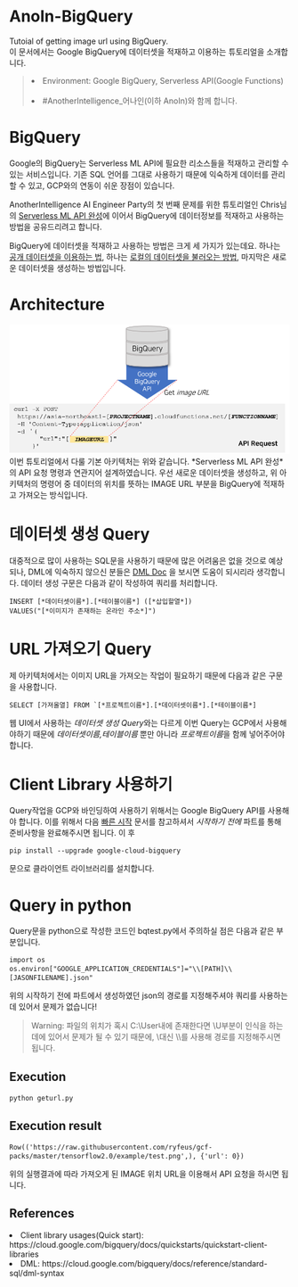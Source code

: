 # AnoIn-BigQuery
Tutoial of getting image url using BigQuery. <br>
이 문서에서는 Google BigQuery에 데이터셋을 적재하고 이용하는 튜토리얼을 소개합니다. <br>
> <li>Environment: Google BigQuery, Serverless API(Google Functions) </li><br>
> <li>#AnotherIntelligence_어나인(이하 AnoIn)와 함께 합니다. </li>

# BigQuery
Google의 BigQuery는 Serverless ML API에 필요한 리소스들을 적재하고 관리할 수 있는 서비스입니다. 
기존 SQL 언어를 그대로 사용하기 때문에 익숙하게 데이터를 관리할 수 있고, GCP와의 연동이 쉬운 장점이 있습니다. 

AnotherIntelligence AI Engineer Party의 첫 번째 문제를 위한 튜토리얼인 Chris님의 [Serverless ML API 완성](https://brunch.co.kr/@chris-song/91?fbclid=IwAR3WG5_D5ZKRSDdxCIX5oypgzkuLiLbcxgp8oFydZjECmIIvaOXGs3I_lQg
)에 이어서 BigQuery에 데이터정보를 적재하고 사용하는 방법을 공유드리려고 합니다.

BigQuery에 데이터셋을 적재하고 사용하는 방법은 크게 세 가지가 있는데요. 하나는 [공개 데이터셋을 이용하는 법](https://console.cloud.google.com/bigquery?p=bigquery-public-data&page=project), 
하나는 [로컬의 데이터셋을 불러오는 방법](https://cloud.google.com/bigquery/docs/loading-data-local?hl=ko#loading_data_from_a_local_data_source), 마지막은 새로운 데이터셋을 생성하는 방법입니다. 

# Architecture
<img src="/Architecture.png" width="700px">
이번 튜토리얼에서 다룰 기본 아키텍처는 위와 같습니다. *Serverless ML API 완성*의 API 요청 명령과 연관지어 설계하였습니다. 
우선 새로운 데이터셋을 생성하고, 위 아키텍처의 명령어 중 데이터의 위치를 뜻하는 IMAGE URL 부분을 BigQuery에 적재하고 가져오는 방식입니다. 

# 데이터셋 생성 Query
대중적으로 많이 사용하는 SQL문을 사용하기 때문에 많은 어려움은 없을 것으로 예상되나, DML에 익숙하지 않으신 분들은 [DML Doc](https://cloud.google.com/bigquery/docs/reference/standard-sql/dml-syntax?hl=ko) 을
보시면 도움이 되시리라 생각합니다. 데이터 생성 구문은 다음과 같이 작성하여 쿼리를 처리합니다. 
~~~
INSERT [*데이터셋이름*].[*테이블이름*] ([*삽입할열*])
VALUES("[*이미지가 존재하는 온라인 주소*]")
~~~
 
 # URL 가져오기 Query
제 아키텍처에서는 이미지 URL을 가져오는 작업이 필요하기 때문에 다음과 같은 구문을 사용합니다. 
~~~
SELECT [가져올열] FROM `[*프로젝트이름*].[*데이터셋이름*].[*테이블이름*]
~~~
웹 UI에서 사용하는 *데이터셋 생성 Query*와는 다르게 이번 Query는 GCP에서 사용해야하기 때문에 *데이터셋이름,테이블이름* 뿐만 아니라 *프로젝트이름*을 함께 넣어주어야 합니다. 

# Client Library 사용하기
Query작업을 GCP와 바인딩하여 사용하기 위해서는 Google BigQuery API를 사용해야 합니다. 이를 위해서 다음 [빠른 시작](https://cloud.google.com/bigquery/docs/quickstarts/quickstart-client-libraries?hl=ko) 문서를
참고하셔서 *시작하기 전에* 파트를 통해 준비사항을 완료해주시면 됩니다.
이 후 
 ~~~
 pip install --upgrade google-cloud-bigquery
 ~~~
 문으로 클라이언트 라이브러리를 설치합니다. 
 
 # Query in python
 Query문을 python으로 작성한 코드인 bqtest.py에서 주의하실 점은 다음과 같은 부분입니다.
 ~~~
 import os
os.environ["GOOGLE_APPLICATION_CREDENTIALS"]="\\[PATH]\\[JASONFILENAME].json"
 ~~~
 위의 시작하기 전에 파트에서 생성하였던 json의 경로를 지정해주셔야 쿼리를 사용하는데 있어서 문제가 없습니다!
 > Warning: 파일의 위치가 혹시 C:\User내에 존재한다면 \U부분이 인식을 하는 데에 있어서 문제가 될 수 있기 때문에, \\대신 \\\를 사용해 경로를 지정해주시면 됩니다. 

## Execution
~~~
python geturl.py
~~~

## Execution result
~~~
Row(('https://raw.githubusercontent.com/ryfeus/gcf-packs/master/tensorflow2.0/example/test.png',), {'url': 0})
~~~
위의 실행결과에 따라 가져오게 된 IMAGE 위치 URL을 이용해서 API 요청을 하시면 됩니다.

## References
<li> Client library usages(Quick start): https://cloud.google.com/bigquery/docs/quickstarts/quickstart-client-libraries</li>
<li> DML: https://cloud.google.com/bigquery/docs/reference/standard-sql/dml-syntax</li>
